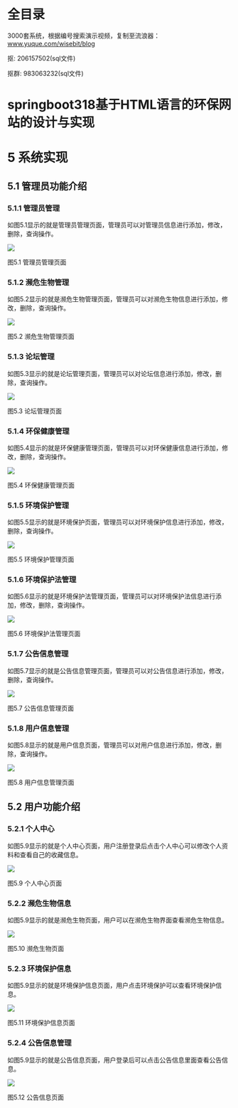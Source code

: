 # 全目录

3000套系统，根据编号搜索演示视频，复制至流浪器：www.yuque.com/wisebit/blog


<p>抠: 206157502(sql文件)</p>
<p>抠群: 983063232(sql文件)</p>


# springboot318基于HTML语言的环保网站的设计与实现
# 5 系统实现
## 5.1 管理员功能介绍
### 5.1.1 管理员管理
如图5.1显示的就是管理员管理页面，管理员可以对管理员信息进行添加，修改，删除，查询操作。

![](/md/blog.012.png)

图5.1 管理员管理页面
### 5.1.2 濒危生物管理
如图5.2显示的就是濒危生物管理页面，管理员可以对濒危生物信息进行添加，修改，删除，查询操作。

![](/md/blog.013.png)

图5.2 濒危生物管理页面
### 5.1.3 论坛管理
如图5.3显示的就是论坛管理页面，管理员可以对论坛信息进行添加，修改，删除，查询操作。

![](/md/blog.014.png)

图5.3 论坛管理页面
### 5.1.4 环保健康管理
如图5.4显示的就是环保健康管理页面，管理员可以对环保健康信息进行添加，修改，删除，查询操作。

![](/md/blog.015.png)

图5.4 环保健康管理页面
### 5.1.5 环境保护管理
如图5.5显示的就是环境保护页面，管理员可以对环境保护信息进行添加，修改，删除，查询操作。

![](/md/blog.016.png)

图5.5 环境保护管理页面
### 5.1.6 环境保护法管理
如图5.6显示的就是环境保护法管理页面，管理员可以对环境保护法信息进行添加，修改，删除，查询操作。

![](/md/blog.017.png)

图5.6 环境保护法管理页面
### 5.1.7 公告信息管理
如图5.7显示的就是公告信息管理页面，管理员可以对公告信息进行添加，修改，删除，查询操作。

![](/md/blog.018.png)

图5.7 公告信息管理页面
### 5.1.8 用户信息管理
如图5.8显示的就是用户信息页面，管理员可以对用户信息进行添加，修改，删除，查询操作。

![](/md/blog.019.png)

图5.8 用户信息管理页面
## 5.2 用户功能介绍
### 5.2.1 个人中心
如图5.9显示的就是个人中心页面，用户注册登录后点击个人中心可以修改个人资料和查看自己的收藏信息。

![](/md/blog.020.png)

图5.9 个人中心页面
### 5.2.2 濒危生物信息
如图5.9显示的就是濒危生物页面，用户可以在濒危生物界面查看濒危生物信息。

![](/md/blog.021.png)

图5.10 濒危生物页面
### 5.2.3 环境保护信息
如图5.9显示的就是环境保护信息页面，用户点击环境保护可以查看环境保护信息。

![](/md/blog.022.png)

图5.11 环境保护信息页面
### 5.2.4 公告信息管理
如图5.9显示的就是公告信息页面，用户登录后可以点击公告信息里面查看公告信息。

![](/md/blog.023.png)

图5.12 公告信息页面

